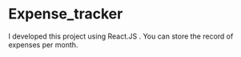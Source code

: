 # Expense_tracker
I developed this project using React.JS . You can store the record of expenses per month.  
